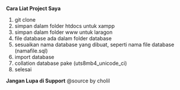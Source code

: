 **Cara Liat Project Saya**

1. git clone
2. simpan dalam folder htdocs untuk xampp
3. simpan dalam folder www untuk laragon
4. file database ada dalam folder database
5. sesuaikan nama database yang dibuat, seperti nama file database (namafile.sql)
6. import database
7. collation database pake (uts8mb4_unicode_ci)
8. selesai

**Jangan Lupa di Support**
@source by cholil

